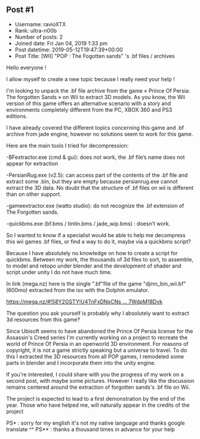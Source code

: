 ## Post #1
- Username: ravioXTX
- Rank: ultra-n00b
- Number of posts: 2
- Joined date: Fri Jan 04, 2019 1:33 pm
- Post datetime: 2019-05-12T19:47:39+00:00
- Post Title: [WII] "POP : The Fogotten sands" 's .bf files / archives

Hello everyone !

I allow myself to create a new topic because I really need your help !

I'm looking to unpack the .bf file archive from the game « Prince Of Persia: The forgotten Sands » on Wii to extract 3D models. As you know, the Wii version of this game offers an alternative scenario with a story and environments completely different from the PC, XBOX 360 and PS3 editions.

I have already covered the different topics concerning this game and .bf archive from jade engine, however no solutions seem to work for this game. 

Here are the main tools I tried for decompression:

-BFextractor.exe (cmd & gui): does not work, the .bf file’s name does not appear for extraction 

-PersianRug.exe (v2.5): can access part of the contents of the .bf file and extract some .bin, but they are empty because persianrug.exe cannot extract the 3D data. No doubt that the structure of .bf files on wii is different than on other support.

-gameextractor.exe (watto studio): do not recognize the .bf extension of The Forgotten sands.

-quickbms.exe (bf.bms / tintin.bms / jade_wip.bms) :  doesn’t work.

So I wanted to know if a specialist would be able to help me decompress this wii games .bf files, or find a way to do it, maybe via a quickbms script?


Because I have absolutely no knowledge on how to create a script for quickbms. Between my work, the thousands of 3d files to sort, to assemble, to model and retopo under blender and the development of shader and script under unity I do not have much time.

In link (mega.nz) here is the single ".bf"file of the game "djinn_bin_wii.bf" (600mo) extracted from the iso with the Dolphin emulator.

[https://mega.nz/#!58Y2GSTY!U4TnFxDNsCNs ... 7WdpM18Dvk](https://mega.nz/#!58Y2GSTY!U4TnFxDNsCNs8Hme5JGrFpOS1KBUG-WGl7WdpM18Dvk)

The question you ask yourself is probably why I absolutely want to extract 3d resources from this game?

Since Ubisoft seems to have abandoned the Prince Of Persia license for the Assassin's Creed series I'm currently working on a project to recreate the world of Prince Of Persia in an openworld  3D environment. For reasons of copyright, it is not a game strictly speaking but a universe to travel. To do this I extracted the 3D resources from all POP games, I remodeled some parts in blender and I incorporate them into the unity engine.

If you're interested, I could share with you the progress of my work on a second post, with maybe some pictures. However I really like the discussion remains centered around the extraction of forgotten sands's .bf file on Wii.

The project is expected to lead to a first demonstration by the end of the year. Those who have helped me, will naturally appear in the credits of the project 

PS* : sorry for my english it's not my native language and thanks google translate ^^
PS** : thanks a thousand times in advance for your help

